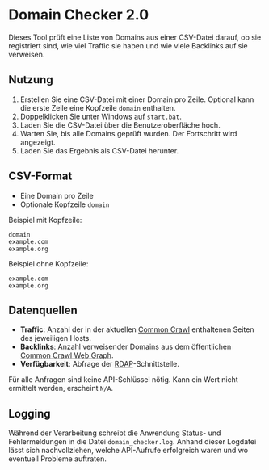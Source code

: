 # Domain Checker 2.0

Dieses Tool prüft eine Liste von Domains aus einer CSV-Datei darauf,
ob sie registriert sind, wie viel Traffic sie haben und wie viele
Backlinks auf sie verweisen.

## Nutzung

1. Erstellen Sie eine CSV-Datei mit einer Domain pro Zeile. Optional kann die erste Zeile eine Kopfzeile `domain` enthalten.
2. Doppelklicken Sie unter Windows auf `start.bat`.
3. Laden Sie die CSV-Datei über die Benutzeroberfläche hoch.
4. Warten Sie, bis alle Domains geprüft wurden. Der Fortschritt wird angezeigt.
5. Laden Sie das Ergebnis als CSV-Datei herunter.

## CSV-Format

- Eine Domain pro Zeile
- Optionale Kopfzeile `domain`

Beispiel mit Kopfzeile:

```
domain
example.com
example.org
```

Beispiel ohne Kopfzeile:

```
example.com
example.org
```

## Datenquellen

- **Traffic**: Anzahl der in der aktuellen [Common Crawl](https://commoncrawl.org) enthaltenen Seiten des jeweiligen Hosts.
- **Backlinks**: Anzahl verweisender Domains aus dem öffentlichen [Common Crawl Web Graph](https://webgraph.cc).
- **Verfügbarkeit**: Abfrage der [RDAP](https://datatracker.ietf.org/doc/html/rfc9083)-Schnittstelle.

Für alle Anfragen sind keine API-Schlüssel nötig. Kann ein Wert nicht ermittelt
werden, erscheint `N/A`.

## Logging

Während der Verarbeitung schreibt die Anwendung Status- und Fehlermeldungen
in die Datei `domain_checker.log`. Anhand dieser Logdatei lässt sich
nachvollziehen, welche API-Aufrufe erfolgreich waren und wo eventuell
Probleme auftraten.
